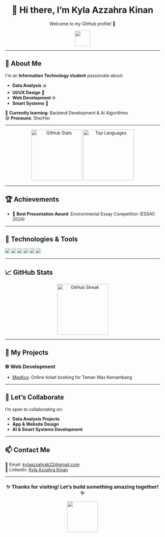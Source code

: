<div align="center">
  <h1>👋 Hi there, I’m Kyla Azzahra Kinan</h1>
  <p>Welcome to my GitHub profile! 🚀</p>
  <img src="https://media.giphy.com/media/hvRJCLFzcasrR4ia7z/giphy.gif" width="50">
</div>

---

## 🌟 About Me  
I'm an **Information Technology student** passionate about:  
- **Data Analysis** 📊  
- **UI/UX Design** 🎨  
- **Web Development** 🌐  
- **Smart Systems** 🤖  

🌱 **Currently learning**: Backend Development & AI Algorithms  
😄 **Pronouns**: She/Her    

---

<div align="center">
  <img src="https://github-readme-stats.vercel.app/api?username=kylaazzahra&show_icons=true&theme=radical" alt="GitHub Stats" height="165" />
  <img src="https://github-readme-stats.vercel.app/api/top-langs/?username=kylaazzahra&layout=compact&theme=radical" alt="Top Languages" height="165" />
</div>

---

## 🏆 Achievements  
- 🏅 **Best Presentation Award**: Environmental Essay Competition (ESSAC 2024)  

---

## 🔧 Technologies & Tools  
<div>
  <img src="https://img.shields.io/badge/-Python-333?style=for-the-badge&logo=python&logoColor=ffdd54" />
  <img src="https://img.shields.io/badge/-Java-333?style=for-the-badge&logo=java&logoColor=007396" />
  <img src="https://img.shields.io/badge/-Golang-333?style=for-the-badge&logo=go&logoColor=00ADD8" />
  <img src="https://img.shields.io/badge/-SQL-333?style=for-the-badge&logo=postgresql&logoColor=336791" />
  <img src="https://img.shields.io/badge/-Figma-333?style=for-the-badge&logo=figma&logoColor=F24E1E" />
  <img src="https://img.shields.io/badge/-Arduino-333?style=for-the-badge&logo=arduino&logoColor=00979D" />
</div>  

---

## 📈 GitHub Stats  
<div align="center">
  <img src="https://streak-stats.demolab.com/?user=kylaazzahra&theme=radical" alt="GitHub Streak" height="165" />
</div>  

---

## 🎨 My Projects  
### 🌐 Web Development  
- [MasKuy](https://github.com/kylaazzahra/maskuy): Online ticket booking for Taman Mas Kemambang  

---

## 🤝 Let’s Collaborate  
I’m open to collaborating on:  
- **Data Analysis Projects**  
- **App & Website Design**  
- **AI & Smart Systems Development**  

---

## 📫 Contact Me  
📧 Email: [kylaazzahrak22@gmail.com](mailto:kylaazzahrak22@gmail.com)  
💼 LinkedIn: [Kyla Azzahra Kinan](https://www.linkedin.com/in/kylaazzahrak22)  

---

<div align="center">
  <h3>✨ Thanks for visiting! Let’s build something amazing together! ✨</h3>
  <img src="https://media.giphy.com/media/3o7abKhOpu0NwenH3O/giphy.gif" width="100">
</div>

